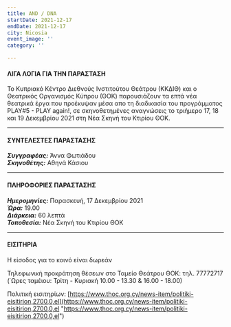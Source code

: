 ```yaml
---
title: AND / DNA
startDate: 2021-12-17
endDate: 2021-12-17
city: Nicosia
event_image: ''
category: ''

---
```

#### ΛΙΓΑ ΛΟΓΙΑ ΓΙΑ ΤΗΝ ΠΑΡΑΣΤΑΣΗ

Το Κυπριακό Κέντρο Διεθνούς Ινστιτούτου Θεάτρου (ΚΚΔΙΘ) και ο Θεατρικός Οργανισμός Κύπρου (ΘΟΚ) παρουσιάζουν τα επτά νέα θεατρικά έργα που προέκυψαν μέσα απο τη διαδικασία του προγράμματος PLAY#5 - PLAY again!, σε σκηνοθετημένες αναγνώσεις το τριήμερο 17, 18 και 19 Δεκεμβρίου 2021 στη Νέα Σκηνή του Κτιρίου ΘΟΚ.

***

#### ΣΥΝΤΕΛΕΣΤΕΣ ΠΑΡΑΣΤΑΣΗΣ

**_Συγγραφέας:_** Άννα Φωτιάδου  
**_Σκηνοθέτης:_** Αθηνά Κάσιου

***

#### ΠΛΗΡΟΦΟΡΙΕΣ ΠΑΡΑΣΤΑΣΗΣ

**_Ημερομηνίες:_** Παρασκευή, 17 Δεκεμβρίου 2021  
**_Ώρα:_** 19.00  
**_Διάρκεια:_** 60 λεπτά  
**_Τοποθεσία:_** Νέα Σκηνή του Κτιρίου ΘΟΚ

***

#### ΕΙΣΙΤΗΡΙΑ

Η είσοδος για το κοινό είναι δωρεάν

Τηλεφωνική προκράτηση θέσεων στο Ταμείο Θεάτρου ΘΟΚ: τηλ. 77772717 (΄Ωρες ταμέιου: Τρίτη - Κυριακή 10.00 - 13.30 & 16.00 - 18.00)

Πολιτική εισιτηρίων: [https://www.thoc.org.cy/news-item/politiki-eisitirion,2700,0,el](https://www.thoc.org.cy/news-item/politiki-eisitirion,2700,0,el "https://www.thoc.org.cy/news-item/politiki-eisitirion,2700,0,el")